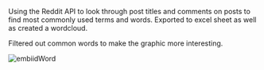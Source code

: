 Using the Reddit API to look through post titles and comments on posts to find most commonly used terms and words.
Exported to excel sheet as well as created a wordcloud.

Filtered out common words to make the graphic more interesting.

![embiidWord](https://github.com/noel-chacko/redditNBA/assets/69741906/dcc0fa69-fb1d-4895-a709-3f327a095722)
